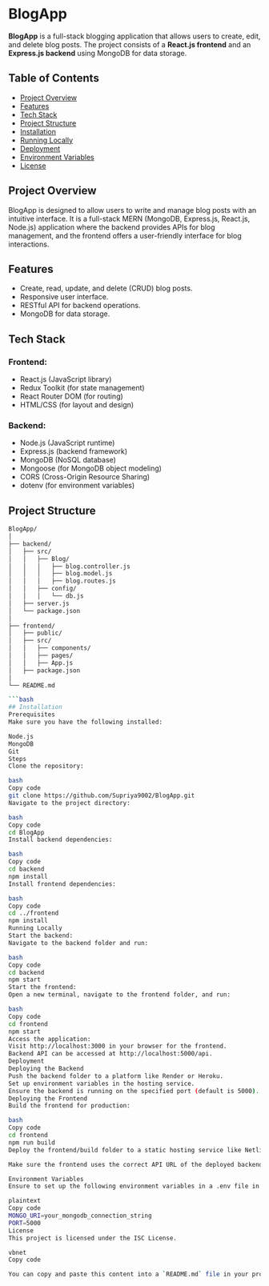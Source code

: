 
# BlogApp

**BlogApp** is a full-stack blogging application that allows users to create, edit, and delete blog posts. The project consists of a **React.js frontend** and an **Express.js backend** using MongoDB for data storage.

## Table of Contents

- [Project Overview](#project-overview)
- [Features](#features)
- [Tech Stack](#tech-stack)
- [Project Structure](#project-structure)
- [Installation](#installation)
- [Running Locally](#running-locally)
- [Deployment](#deployment)
- [Environment Variables](#environment-variables)
- [License](#license)

## Project Overview

BlogApp is designed to allow users to write and manage blog posts with an intuitive interface. It is a full-stack MERN (MongoDB, Express.js, React.js, Node.js) application where the backend provides APIs for blog management, and the frontend offers a user-friendly interface for blog interactions.

## Features

- Create, read, update, and delete (CRUD) blog posts.
- Responsive user interface.
- RESTful API for backend operations.
- MongoDB for data storage.

## Tech Stack

### Frontend:
- React.js (JavaScript library)
- Redux Toolkit (for state management)
- React Router DOM (for routing)
- HTML/CSS (for layout and design)

### Backend:
- Node.js (JavaScript runtime)
- Express.js (backend framework)
- MongoDB (NoSQL database)
- Mongoose (for MongoDB object modeling)
- CORS (Cross-Origin Resource Sharing)
- dotenv (for environment variables)

## Project Structure

```bash
BlogApp/
│
├── backend/
│   ├── src/
│   │   ├── Blog/
│   │   │   ├── blog.controller.js
│   │   │   ├── blog.model.js
│   │   │   ├── blog.routes.js
│   │   ├── config/
│   │   │   └── db.js
│   ├── server.js
│   └── package.json
│
├── frontend/
│   ├── public/
│   ├── src/
│   │   ├── components/
│   │   ├── pages/
│   │   ├── App.js
│   ├── package.json
│
└── README.md

```bash
## Installation
Prerequisites
Make sure you have the following installed:

Node.js
MongoDB
Git
Steps
Clone the repository:

bash
Copy code
git clone https://github.com/Supriya9002/BlogApp.git
Navigate to the project directory:

bash
Copy code
cd BlogApp
Install backend dependencies:

bash
Copy code
cd backend
npm install
Install frontend dependencies:

bash
Copy code
cd ../frontend
npm install
Running Locally
Start the backend:
Navigate to the backend folder and run:

bash
Copy code
cd backend
npm start
Start the frontend:
Open a new terminal, navigate to the frontend folder, and run:

bash
Copy code
cd frontend
npm start
Access the application:
Visit http://localhost:3000 in your browser for the frontend.
Backend API can be accessed at http://localhost:5000/api.
Deployment
Deploying the Backend
Push the backend folder to a platform like Render or Heroku.
Set up environment variables in the hosting service.
Ensure the backend is running on the specified port (default is 5000).
Deploying the Frontend
Build the frontend for production:

bash
Copy code
cd frontend
npm run build
Deploy the frontend/build folder to a static hosting service like Netlify or Render.

Make sure the frontend uses the correct API URL of the deployed backend.

Environment Variables
Ensure to set up the following environment variables in a .env file in the backend:

plaintext
Copy code
MONGO_URI=your_mongodb_connection_string
PORT=5000
License
This project is licensed under the ISC License.

vbnet
Copy code

You can copy and paste this content into a `README.md` file in your project. Let me know if you'd like any changes or additional sections!







